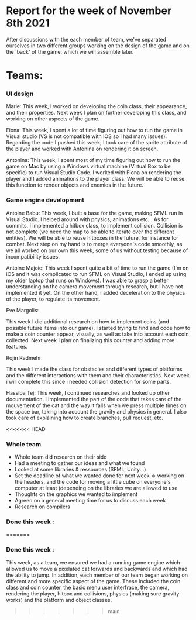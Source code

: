 #  Report for the week of November 8th 2021
After discussions with the each member of team, we've separated ourselves in two different groups working on the design of the game and on the 'back' of the game, which we will assemble later.

# Teams:

### UI design

Marie:
This week, I worked on developing the coin class, their appearance, and their properties. Next week I plan on further developing this class, and working on other aspects of the game.



Fiona:
This week, I spent a lot of time figuring out how to run the game in Visual studio (VS is not compatible with IOS so i had many issues). Regarding the code I pushed this week, I took care of the sprite attribute of the player and worked with Antonina on rendering it on screen.



Antonina: This week, I spent most of my time figuring out how to run the game on Mac by using a Windows virtual machine (Virtual Box to be specific) to run Visual Studio Code. I worked with Fiona on rendering the player and I added animations to the player class. We will be able to reuse this function to render objects and enemies in the future.



### Game engine development
Antoine Babu:
This week, I built a base for the game, making SFML run in Visual Studio. I helped around with physics, animations etc... As for commits, I implemented a hitbox class, to implement collision. Collision is not complete (we need the map to be able to iterate over the different entities). We will be able to reuse hitboxes in the future, for instance for combat. Next step on my hand is to merge everyone's code smoothly, as we all worked on our own this week, some of us without testing because of incompatibility issues.



Antoine Majoie:
This week I spent quite a bit of time to run the game (I'm on iOS and it was complicated to run SFML on Visual Studio, I ended up using my older laptop that runs on Windows). I was able to grasp a better understanding on the camera movement through research, but I have not implemented it yet. On the other hand, I added deceleration to the physics of the player, to regulate its movement.




Eve Margolis:

This week I did additional research on how to implement coins (and possible future items into our game). I started trying to find and code how to make a coin counter appear, visually, as well as take into account each coin collected. Next week I plan on finalizing this counter and adding more features.



Rojin Radmehr:

This week I made the class for obstacles and different types of platforms and the different interactions with them and their characteristics.
Next week i will complete this since i needed collision detection for some parts.


Hassiba Tej: This week, I continued researches and looked up other documentation. I implemented the part of the code that takes care of the mouvement of the cat and the way it falls when we press multiple times on the space bar, taking into account the gravity and physics in general.
I also took care of explaining how to create branches, pull request, etc.

<<<<<<< HEAD

### Whole team
- Whole team did research on their side
- Had a meeting to gather our ideas and what we found
- Looked at some libraries & ressources (SFML, Unity...)
- Set the deadline of what we wanted done for next week => working on the headers, and the code for moving a little cube on everyone's computer at least (depending on the libraries we are allowed to use
- Thoughts on the graphics we wanted to implement
- Agreed on a general meeting time for us to discuss each week
- Research on compilers

### Done this week :
=======
  

### Done this week :
This week, as a team, we ensured we had a running game engine which allowed us to move a pixelated cat forwards and backwards and which had the ability to jump. In addition, each member of our team 
began working on different and more specific aspect of the game. These included the coin class and coin counter, the basic menu user interfrace, the camera, rendering the player, hitbox and collisions, physics (making sure gravity works) and the platform and object classes.

>>>>>>> main
